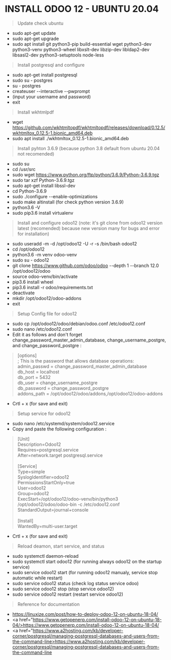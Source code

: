 # INSTALL ODOO 12 - UBUNTU 20.04

> Update check ubuntu
- sudo apt-get update
- sudo apt-get upgrade
- sudo apt install git python3-pip build-essential wget python3-dev python3-venv python3-wheel libxslt-dev libzip-dev libldap2-dev libsasl2-dev python3-setuptools node-less

> Install postgresql and configure
- sudo apt-get install postgresql
- sudo su - postgres
- su - postgres
- createuser --interactive --pwprompt
- (input your username and password)
- exit

> Install wkhtmlpdf
- wget https://github.com/wkhtmltopdf/wkhtmltopdf/releases/download/0.12.5/wkhtmltox_0.12.5-1.bionic_amd64.deb
- sudo apt install ./wkhtmltox_0.12.5-1.bionic_amd64.deb

> Install pyhton 3.6.9 (because python 3.8 default from ubuntu 20.04 not recomended)
- sudo su
- cd /usr/src
- sudo wget https://www.python.org/ftp/python/3.6.9/Python-3.6.9.tgz
- sudo tar xzf Python-3.6.9.tgz
- sudo apt-get install libssl-dev
- cd Python-3.6.9
- sudo ./configure --enable-optimizations
- sudo make altinstall
(for check python version 3.6.9)
- python3.6 -V 
- sudo pip3.6 install virtualenv

> Install and configure odoo12 (note: it's git clone from odoo12 version latest (recomended) because new version many for bugs and error for installation)
- sudo useradd -m -d /opt/odoo12 -U -r -s /bin/bash odoo12
- cd /opt/odoo12
- python3.6 -m venv odoo-venv
- sudo su - odoo12
- git clone https://www.github.com/odoo/odoo --depth 1 --branch 12.0 /opt/odoo12/odoo
- source odoo-venv/bin/activate
- pip3.6 install wheel
- pip3.6 install -r odoo/requirements.txt
- deactivate
- mkdir /opt/odoo12/odoo-addons
- exit

> Setup Config file for odoo12
- sudo cp /opt/odoo12/odoo/debian/odoo.conf /etc/odoo12.conf
- sudo nano /etc/odoo12.conf
- Edit it as follows and don't forget change_password_master_admin_database, change_username_postgre, and change_password_postgre :
> [options]<br>
> ; This is the password that allows database operations:<br>
> admin_passwd = change_password_master_admin_database<br>
> db_host = localhost<br>
> db_port = 5432<br>
> db_user = change_username_postgre<br>
> db_password = change_password_postgre<br>
> addons_path = /opt/odoo12/odoo/addons,/opt/odoo12/odoo-addons<br>
- Crtl + x (for save and exit)

> Setup service for odoo12
- sudo nano /etc/systemd/system/odoo12.service
- Copy and paste the following configuration :
> [Unit]<br>
> Description=Odoo12<br>
> Requires=postgresql.service<br>
> After=network.target postgresql.service<br>
> <br>
> [Service]<br>
> Type=simple<br>
> SyslogIdentifier=odoo12<br>
> PermissionsStartOnly=true<br>
> User=odoo12<br>
> Group=odoo12<br>
> ExecStart=/opt/odoo12/odoo-venv/bin/python3 /opt/odoo12/odoo/odoo-bin -c /etc/odoo12.conf<br>
> StandardOutput=journal+console<br>
> <br>
> [Install]<br>
> WantedBy=multi-user.target<br>
- Crtl + x (for save and exit)

> Reload deamon, start service, and status
- sudo systemctl daemon-reload
- sudo systemctl start odoo12 (for running always odoo12 on the startup service)
- sudo service odoo12 start (for running odoo12 manualy, service stop automatic while restart)
- sudo service odoo12 status (check log status service odoo)
- sudo service odoo12 stop (stop service odoo12)
- sudo service odoo12 restart (restart service odoo12)

> Reference for documentation
- <a href="https://linuxize.com/post/how-to-deploy-odoo-12-on-ubuntu-18-04/">https://linuxize.com/post/how-to-deploy-odoo-12-on-ubuntu-18-04/</a>
- <a href="https://www.getopenerp.com/install-odoo-12-on-ubuntu-18-04/>https://www.getopenerp.com/install-odoo-12-on-ubuntu-18-04/</a>
- <a href="https://www.a2hosting.com/kb/developer-corner/postgresql/managing-postgresql-databases-and-users-from-the-command-line>https://www.a2hosting.com/kb/developer-corner/postgresql/managing-postgresql-databases-and-users-from-the-command-line</a>





